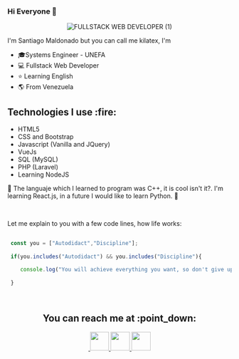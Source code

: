 
### Hi Everyone 👋

<div align="center">
  
![FULLSTACK WEB DEVELOPER (1)](https://user-images.githubusercontent.com/61796010/126690944-17c1f2f0-3d15-4516-958f-316f9bb9ce74.gif)
  
</div>

I'm Santiago Maldonado but you can call me kilatex, I'm
- 🎓Systems Engineer - UNEFA
- :computer: Fullstack Web Developer
- :star: Learning English 
- :earth_americas: From Venezuela

<h2 >Technologies I use :fire:</h2>

- HTML5
- CSS and Bootstrap
- Javascript (Vanilla and JQuery)
- VueJs
- SQL (MySQL)
- PHP (Laravel)
- Learning NodeJS

:memo: The languaje which I learned to program was C++, it is cool isn't it?. I'm learning React.js, in a future I would like to learn Python. :star2:

<br>

Let me explain to you with a few code lines, how life works:
```javascript
  
 const you = ["Autodidact","Discipline"]; 
 
 if(you.includes("Autodidact") && you.includes("Discipline"){
 
    console.log("You will achieve everything you want, so don't give up and go ahead!");
    
 }
  
  
```

<h2 align="center">You can reach me at :point_down:</h2>

<div align="center">
    <a href="https://t.me/kilatex" target="_blank">
        <img src="https://user-images.githubusercontent.com/61796010/126672165-275a7891-5735-4c88-a01d-53203696a24c.png" alt="" srcset="">
    </a>  
    <a href="https://www.linkedin.com/in/santiagodsantiago/" target="_blank">
        <img src="https://user-images.githubusercontent.com/61796010/126674271-7056816b-fb5c-4b62-819f-32db6428499f.png"  height="42" width="42" alt="" srcset="">
    </a>
    <a href="https://www.youtube.com/channel/UCkuPTxli4WayVHVjZ_wTZdw" target="_blank">
        <img src="https://user-images.githubusercontent.com/61796010/126675107-347517fd-3a5e-4baf-aad4-a0865fd2c06d.png"  height="42" width="43" alt="" srcset="">
    </a>
    <a href="https://twitter.com/kilatexyz" target="_blank">
        <img src="https://user-images.githubusercontent.com/61796010/126675670-e43a9ccb-f887-4c2e-8a1b-2c6e3184f820.png"  height="42" width="43" alt="" srcset="">
    </a>
</div>

